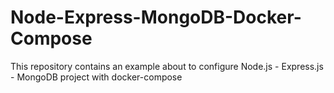 # Node-Express-MongoDB-Docker-Compose
This repository contains an example about to configure Node.js - Express.js - MongoDB project with docker-compose
